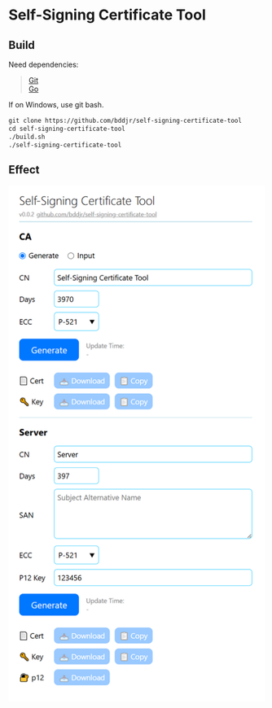 # Self-Signing Certificate Tool

## Build

Need dependencies:
> [Git](https://git-scm.com)  
> [Go](https://go.dev)  

If on Windows, use git bash.

```
git clone https://github.com/bddjr/self-signing-certificate-tool
cd self-signing-certificate-tool
./build.sh
./self-signing-certificate-tool
```

## Effect

![img](img.png)
